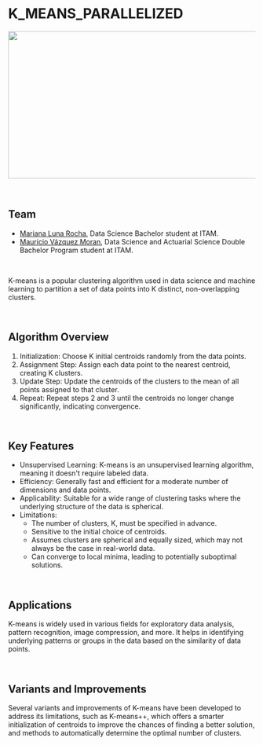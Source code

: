 # K_MEANS_PARALLELIZED

<p align="center">
  <img width="800" height="300" src="https://miro.medium.com/v2/resize:fit:1200/1*rw8IUza1dbffBhiA4i0GNQ.png">
</p>

</br>

## Team

- [Mariana Luna Rocha](https://github.com/MarianaMoons), Data Science Bachelor student at ITAM.
- [Mauricio Vázquez Moran](https://github.com/MauricioVazquezM), Data Science and Actuarial Science Double Bachelor Program student at ITAM.
  
</br>

K-means is a popular clustering algorithm used in data science and machine learning to partition a set of data points into K distinct, non-overlapping clusters. 

</br>

## Algorithm Overview
1. Initialization: Choose K initial centroids randomly from the data points.
2. Assignment Step: Assign each data point to the nearest centroid, creating K clusters.
3. Update Step: Update the centroids of the clusters to the mean of all points assigned to that cluster.
4. Repeat: Repeat steps 2 and 3 until the centroids no longer change significantly, indicating convergence.

</br>

## Key Features
- Unsupervised Learning: K-means is an unsupervised learning algorithm, meaning it doesn't require labeled data.
- Efficiency: Generally fast and efficient for a moderate number of dimensions and data points.
- Applicability: Suitable for a wide range of clustering tasks where the underlying structure of the data is spherical.
- Limitations:
    - The number of clusters, K, must be specified in advance.
    - Sensitive to the initial choice of centroids.
    - Assumes clusters are spherical and equally sized, which may not always be the case in real-world data.
    - Can converge to local minima, leading to potentially suboptimal solutions.

</br>

## Applications
K-means is widely used in various fields for exploratory data analysis, pattern recognition, image compression, and more. It helps in identifying underlying patterns or groups in the data based on the similarity of data points.

</br>

## Variants and Improvements
Several variants and improvements of K-means have been developed to address its limitations, such as K-means++, which offers a smarter initialization of centroids to improve the chances of finding a better solution, and methods to automatically determine the optimal number of clusters.






